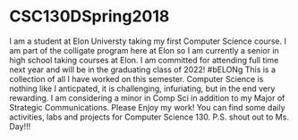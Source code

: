 # CSC130DSpring2018
I am a student at Elon Universty taking my first Computer Science course. 
I am part of the colligate program here at Elon so I am currently a senior in high school taking courses at Elon. I am committed for attending full time next year and will be in the graduating class of 2022! #bELONg 
This is a collection of all I have worked on this semester. 
Computer Science is nothing like I anticpated, it is challenging, infuriating, but in the end very rewarding. 
I am considering a minor in Comp Sci in addition to my Major of Strategic Communications. 
Please Enjoy my work! You can find some daily activities, labs and projects for Computer Science 130. 
P.S. shout out to Ms. Day!!!
